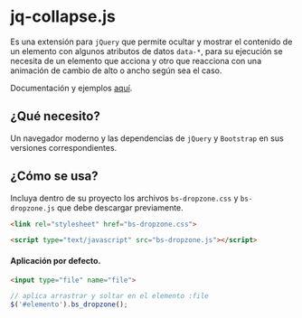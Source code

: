jq-collapse.js
==============

Es una extensión para `jQuery` que permite ocultar y mostrar el contenido de un elemento con algunos atributos de datos `data-*`, para su ejecución se necesita de un elemento que acciona y otro que reacciona con una animación de cambio de alto o ancho según sea el caso.

Documentación y ejemplos [aquí](https://wilnicho.github.io/jq-collapse.js).

¿Qué necesito?
--------------
Un navegador moderno y las dependencias de `jQuery` y `Bootstrap` en sus versiones correspondientes.

¿Cómo se usa?
-------------
Incluya dentro de su proyecto los archivos `bs-dropzone.css` y `bs-dropzone.js` que debe descargar previamente.

```html static
<link rel="stylesheet" href="bs-dropzone.css">
```
```html static
<script type="text/javascript" src="bs-dropzone.js"></script>
```

#### Aplicación por defecto.

```html static
<input type="file" name="file">
```
```js static
// aplica arrastrar y soltar en el elemento :file
$('#elemento').bs_dropzone();
```
